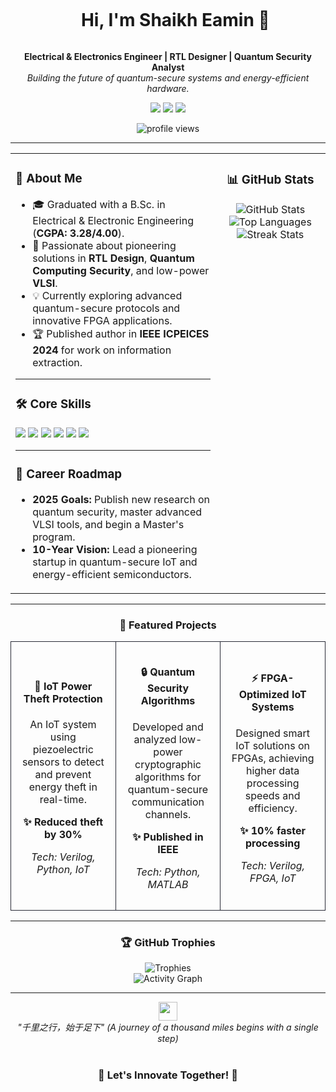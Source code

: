 <div id="user-content-toc">
  <ul align="center">
    <summary><h1 style="display: inline-block;">Hi, I'm Shaikh Eamin 👋</h1></summary>
  </ul>
</div>

<div align="center">
  <p>
    <b>Electrical & Electronics Engineer | RTL Designer | Quantum Security Analyst</b>
    <br />
    <i>Building the future of quantum-secure systems and energy-efficient hardware.</i>
  </p>
  <p>
    <a href="https://www.linkedin.com/in/shaikh-eamin/"><img src="https://img.shields.io/badge/LinkedIn-0A66C2?style=for-the-badge&logo=linkedin&logoColor=white"></a>
    <a href="https://github.com/ShaikhEamin"><img src="https://img.shields.io/badge/GitHub-181717?style=for-the-badge&logo=github&logoColor=white"></a>
    <a href="mailto:Eamineee19@gmail.com"><img src="https://img.shields.io/badge/Gmail-D14836?style=for-the-badge&logo=gmail&logoColor=white"></a>
  </p>
</div>

<div align="center">
  <img src="https://komarev.com/ghpvc/?username=ShaikhEamin&label=Profile%20Views&color=blueviolet&style=flat-square" alt="profile views"/>
</div>

---

<table border="0" cellpadding="0" cellspacing="0" width="100%">
  <tr>
    <td valign="top" width="65%">
      <h3 align="left">🚀 About Me</h3>
      <ul>
        <li>🎓 Graduated with a B.Sc. in Electrical & Electronic Engineering (<b>CGPA: 3.28/4.00</b>).</li>
        <li>🔬 Passionate about pioneering solutions in <b>RTL Design</b>, <b>Quantum Computing Security</b>, and low-power <b>VLSI</b>.</li>
        <li>💡 Currently exploring advanced quantum-secure protocols and innovative FPGA applications.</li>
        <li>🏆 Published author in <b>IEEE ICPEICES 2024</b> for work on information extraction.</li>
      </ul>
      <hr>
      <h3 align="left">🛠️ Core Skills</h3>
      <p align="left">
        <img src="https://img.shields.io/badge/Python-3776AB?style=for-the-badge&logo=python&logoColor=white" />
        <img src="https://img.shields.io/badge/SystemVerilog-019267?style=for-the-badge&logo=verilog&logoColor=white" />
        <img src="https://img.shields.io/badge/MATLAB-0076A8?style=for-the-badge&logo=mathworks&logoColor=white" />
        <img src="https://img.shields.io/badge/FPGA-002D62?style=for-the-badge&logo=intel&logoColor=white" />
        <img src="https://img.shields.io/badge/Cadence-522E8E?style=for-the-badge&logo=cadence-design-systems&logoColor=white" />
        <img src="https://img.shields.io/badge/Altium-A5915F?style=for-the-badge&logo=altium-designer&logoColor=white" />
      </p>
      <hr>
      <h3 align="left">🎯 Career Roadmap</h3>
      <ul>
        <li><b>2025 Goals:</b> Publish new research on quantum security, master advanced VLSI tools, and begin a Master's program.</li>
        <li><b>10-Year Vision:</b> Lead a pioneering startup in quantum-secure IoT and energy-efficient semiconductors.</li>
      </ul>
    </td>
    <td valign="top" width="35%">
      <h3 align="center">📊 GitHub Stats</h3>
      <p align="center">
        <img src="https://github-readme-stats.vercel.app/api?username=ShaikhEamin&show_icons=true&theme=dracula&hide_border=true&count_private=true" alt="GitHub Stats" />
        <img src="https://github-readme-stats.vercel.app/api/top-langs/?username=ShaikhEamin&layout=compact&theme=dracula&hide_border=true&langs_count=6" alt="Top Languages" />
        <img src="https://streak-stats.demolab.com?user=ShaikhEamin&theme=dracula&hide_border=true&date_format=j%20M%5B%2C%20Y%5D" alt="Streak Stats" />
      </p>
    </td>
  </tr>
</table>

---

### <p align="center">📂 Featured Projects</p>

<table border="0" cellpadding="10" cellspacing="0" width="100%">
  <tr align="center">
    <td width="33%" style="border: 1px solid #282a36; border-radius: 10px; padding: 15px;">
      <h4>🚀 IoT Power Theft Protection</h4>
      <p>An IoT system using piezoelectric sensors to detect and prevent energy theft in real-time.</p>
      <p><b>✨ Reduced theft by 30%</b></p>
      <p><i>Tech: Verilog, Python, IoT</i></p>
    </td>
    <td width="33%" style="border: 1px solid #282a36; border-radius: 10px; padding: 15px;">
      <h4>🔒 Quantum Security Algorithms</h4>
      <p>Developed and analyzed low-power cryptographic algorithms for quantum-secure communication channels.</p>
      <p><b>✨ Published in IEEE</b></p>
      <p><i>Tech: Python, MATLAB</i></p>
    </td>
    <td width="33%" style="border: 1px solid #282a36; border-radius: 10px; padding: 15px;">
      <h4>⚡ FPGA-Optimized IoT Systems</h4>
      <p>Designed smart IoT solutions on FPGAs, achieving higher data processing speeds and efficiency.</p>
      <p><b>✨ 10% faster processing</b></p>
      <p><i>Tech: Verilog, FPGA, IoT</i></p>
    </td>
  </tr>
</table>

---

### <p align="center">🏆 GitHub Trophies</p>
<div align="center">
  <img src="https://github-profile-trophy.vercel.app/?username=ShaikhEamin&theme=dracula&no-frame=true&row=1&column=7&margin-w=15" alt="Trophies" />
</div>

<div align="center">
  <img src="https://github-readme-activity-graph.vercel.app/graph?username=ShaikhEamin&theme=dracula&hide_border=true&line=94e2d5&point=f1fa8c&area=true" alt="Activity Graph" />
</div>

---

<div align="center">
  <img src="https://media.giphy.com/media/hvRJCLFzcasrR4ia7z/giphy.gif" width="30">
  <br>
  <i>"千里之行，始于足下" (A journey of a thousand miles begins with a single step)</i>
  <br><br>
  <h3>🌟 Let's Innovate Together! 🌟</h3>
</div>
